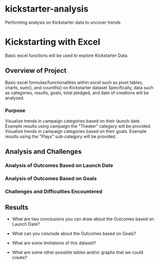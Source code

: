 # kickstarter-analysis
Performing analysis on Kickstarter data to uncover trends

# Kickstarting with Excel
Basic excel functions will be used to explore Kickstarter Data.

## Overview of Project
Basic excel formulas/functionalities within excel such as pivot tables, charts, sum(), and countifs() on Kickstarter dataset
Specifically, data such as categories, results, goals, total pledged, and date of creations will be analyzed.

### Purpose
Visualize trends in campaign categories based on their launch date. Example results using campaign the "Theater" category will be provided.
Visualize trends in campaign categories based on their goals. Example results using the "Plays" sub-category will be provided.

## Analysis and Challenges

### Analysis of Outcomes Based on Launch Date

### Analysis of Outcomes Based on Goals

### Challenges and Difficulties Encountered

## Results

- What are two conclusions you can draw about the Outcomes based on Launch Date?

- What can you conclude about the Outcomes based on Goals?

- What are some limitations of this dataset?

- What are some other possible tables and/or graphs that we could create?
